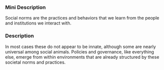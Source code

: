 ### Mini Description

Social norms are the practices and behaviors that we learn from the people and institutions we interact with. 

### Description

In most cases these do not appear to be innate, although some are nearly universal among social animals. Policies and governance, like everything else, emerge from within environments that are already structured by these societal norms and practices.
